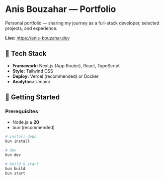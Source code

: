 # Anis Bouzahar — Portfolio

Personal portfolio — sharing my journey as a full-stack developer, selected projects, and experience.

**Live:** https://anis-bouzahar.dev


## 🧱 Tech Stack
- **Framework:** Next.js (App Router), React, TypeScript
- **Style:** Tailwind CSS
- **Deploy:** Vercel (recommended) or Docker
- **Analytics:** Umami

## 🚀 Getting Started

### Prerequisites
- Node.js **≥ 20**
- bun (recommended)

```bash
# install deps
bun install

# dev
bun dev

# build & start
bun build
bun start
